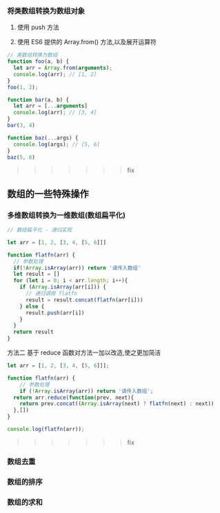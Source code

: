 ### 将类数组转换为数组对象

1. 使用 push 方法

2. 使用 ES6 提供的 Array.from() 方法,以及展开运算符

```js
// 类数组转换为数组
function foo(a, b) {
  let arr = Array.from(arguments);
  console.log(arr); // [1, 2]
}
foo(1, 2);

function bar(a, b) {
  let arr = [...arguments]
  console.log(arr); // [3, 4]
}
bar(3, 4)

function baz(...args) {
  console.log(args); // [5, 6]
}
baz(5, 6)
```

>>>>>>> fix


## 数组的一些特殊操作


### 多维数组转换为一维数组(数组扁平化)

```js
// 数组扁平化 - 递归实现

let arr = [1, 2, [3, 4, [5, 6]]]

function flatfn(arr) {
  // 参数处理
  if(!Array.isArray(arr)) return '请传入数组'
  let result = []
  for (let i = 0; i < arr.length; i++){
    if (Array.isArray(arr[i])) {
      // 递归调用 flatfn
      result = result.concat(flatfn(arr[i]))
    } else {
      result.push(arr[i])
    }
  }
  return result
}
```

方法二 基于 reduce 函数对方法一加以改造,使之更加简洁
```js
let arr = [1, 2, [3, 4, [5, 6]]];

function flatfn(arr) {
	// 参数处理
	if (!Array.isArray(arr)) return '请传入数组';
  return arr.reduce(function(prev, next){
    return prev.concat((Array.isArray(next) ? flatfn(next) : next))
  },[])
}

console.log(flatfn(arr));
```

>>>>>>> fix
### 数组去重

### 数组的排序

### 数组的求和